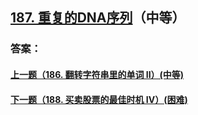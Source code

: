 ## [187. 重复的DNA序列](https://leetcode-cn.com/problems/repeated-dna-sequences/)（中等）





### 答案：



#### [上一题（186. 翻转字符串里的单词 II）(中等)](https://github.com/sdwwld/leetCode/blob/master/src/main/java/com/wld/java/leetcode/leetCode0186.md)

#### [下一题（188. 买卖股票的最佳时机 IV）(困难)](https://github.com/sdwwld/leetCode/blob/master/src/main/java/com/wld/java/leetcode/leetCode0188.md)
